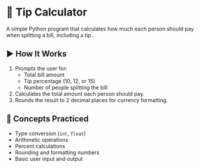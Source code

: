 # 💸 Tip Calculator

A simple Python program that calculates how much each person should pay when splitting a bill, including a tip.

## ▶️ How It Works

1. Prompts the user for:
   - Total bill amount
   - Tip percentage (10, 12, or 15)
   - Number of people splitting the bill
2. Calculates the total amount each person should pay.
3. Rounds the result to 2 decimal places for currency formatting.

## 🧠 Concepts Practiced

- Type conversion (`int`, `float`)
- Arithmetic operations
- Percent calculations
- Rounding and formatting numbers
- Basic user input and output